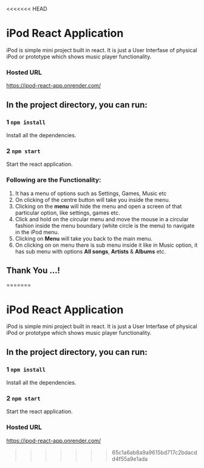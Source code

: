 <<<<<<< HEAD
# iPod React Application

iPod is simple mini project built in react. It is just a User Interfase of physical iPod or prototype which shows music player functionality.

### Hosted URL

https://ipod-react-app.onrender.com/

## In the project directory, you can run:

### 1 `npm install`

Install all the dependencies.

### 2 `npm start`

Start the react application.

### Following are the Functionality:

1. It has a menu of options such as Settings, Games, Music etc
2. On clicking of the centre button will take you inside the menu.
3. Clicking on the **menu** will hide the menu and open a screen of that particular option, like settings, games etc.
4. Click and hold on the circular menu and move the mouse in a circular fashion inside the menu boundary (white circle is the menu) to navigate in the iPod menu.
5. Clicking on **Menu** will take you back to the main menu.
6. On clicking on on menu there is sub menu inside it like in Music option, it has sub menu with options **All songs**, **Artists** & **Albums** etc.

## Thank You ...!
=======
# iPod React Application 
iPod is simple mini project built in react. It is just a User Interfase of physical iPod or prototype which shows music player functionality.

## In the project directory, you can run:
### 1 `npm install`
Install all the dependencies.

### 2 `npm start`
Start the react application.

### Hosted URL
https://ipod-react-app.onrender.com/
>>>>>>> 65c1a6ab8a9a9615bd717c2bdacdd4f55a9e1ada
